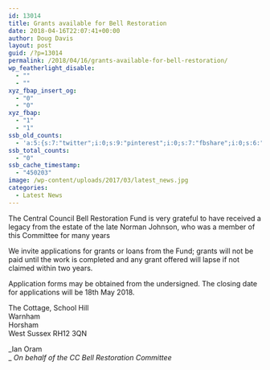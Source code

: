 ```yaml
---
id: 13014
title: Grants available for Bell Restoration
date: 2018-04-16T22:07:41+00:00
author: Doug Davis
layout: post
guid: /?p=13014
permalink: /2018/04/16/grants-available-for-bell-restoration/
wp_featherlight_disable:
  - ""
  - ""
xyz_fbap_insert_og:
  - "0"
  - "0"
xyz_fbap:
  - "1"
  - "1"
ssb_old_counts:
  - 'a:5:{s:7:"twitter";i:0;s:9:"pinterest";i:0;s:7:"fbshare";i:0;s:6:"reddit";i:0;s:6:"tumblr";N;}'
ssb_total_counts:
  - "0"
ssb_cache_timestamp:
  - "450203"
image: /wp-content/uploads/2017/03/latest_news.jpg
categories:
  - Latest News
---
```

The Central Council Bell Restoration Fund is very grateful to have received a legacy from the estate of the late Norman Johnson, who was a member of this Committee for many years

We invite applications for grants or loans from the Fund; grants will not be paid until the work is completed and any grant offered will lapse if not claimed within two years.

Application forms may be obtained from the undersigned. The closing date for applications will be 18th May 2018.

The Cottage, School Hill  
Warnham  
Horsham  
West Sussex RH12 3QN

_Ian Oram  
_ _On behalf of the CC Bell Restoration Committee_
